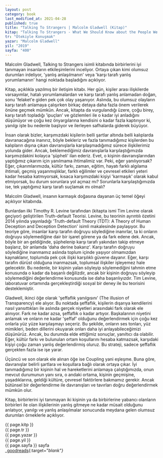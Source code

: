 ```yaml
---
layout: post
category: book
last_modified_at: 2021-04-28
published: true
title: "Talking To Strangers | Malcolm Gladwell (Kitap)"
kitap: "Talking To Strangers - What We Should Know about the People We Don't Know"
tr: "Ötekiyle Konuşmak"
yazar: "Malcolm Gladwell"
yil: "2019" 
sayfa: "400"
---
```


Malcolm Gladwell, Talking to Strangers isimli kitabında birbirlerini iyi tanımayan insanların etkileşimlerini inceliyor. Ortaya çıkan kimi olumsuz durumları irdeliyor, 'yanlış anlaşılmanın' veya 'karşı tarafı yanlış yorumlamanın' hangi noktada başladığını açıklıyor.

Kitap, açıklıkla yazılmış bir iletişim kitabı. Her gün, kişiler arası ilişkilerde varsayımlar, hatalı yorumlamalardan ve karşı tarafı yanlış anlamadan doğan, sonu 'felaket'e giden pek çok olay yaşanıyor. Aslında, bu olumsuz olayların karşı tarafı anlamaya çalışırken birkaç detaya daha fazla önem verilerek önüne geçmek mümkün. Ancak, kitapta da vurgulandığı üzere, çoğu birey, karşı tarafı topladığı 'ipuçları' ve gözlemleri ile o kadar iyi anladığını düşünüyor ve çoğu kez önyargılarına kendisini o kadar fazla kaptırıyor ki, yanılgı işte bu nedenle başlıyor ve ilerleyen safhalarda giderek büyüyor.

İnsan olarak bizler, karşımızdaki kişilerin belli şartlar altında belli kalıplarda davranacağına inanırız, böyle bekleriz ve fazla tanımadığımız kişilerden bu kalıpların dışına çıkan davranışlarla karşılaşmadığımız sürece ilişkilerimiz yolunda gider. Ancak, beklemediğimiz davranışlarla karşılaştığımızda karşımızdakini kolayca 'şüpheli' ilan ederiz. Evet, o kişinin davranışlarından yaptığımız çıkarım için yanılmama ihtimalimiz var. Peki, eğer yanılıyorsak? Eğer, çıkarımlarımızda, kültür farkı, zaman, eğitim, hayatı farklı algılama ihtimali, geçmiş yaşanmışlıklar, farklı eğilimler ve çevresel etkileri yeteri kadar hesaba katmıyorsak, kısaca karşımızdaki kişiyi 'karmaşık' olarak kabul etmiyorsak, bu durum sorunlara yol açmaz mı? Sorunlarla karşılaştığımızda ise, tek yaptığımız karşı tarafı suçlamak mı olmalı?

Malcolm Gladwell, insanın karmaşık doğasına dayanan üç temel öğeyi açıklıyor kitabında.

Bunlardan ilki Timothy R. Levine tarafından (kitapta ismi Tim Levine olarak geçiyor) geliştirilen Truth-default Teorisi. Levine, bu teorinin ayrıntılı özetini 2014 yılında yayınladığı 'Truth-default Theory (TDT): A Theory of Human Deception and Deception Detection' isimli makalesinde paylaşıyor. Bu teoriye göre, insanlar karşı tarafın doğruyu söylediğine inanırlar, ta ki onların doğruyu söylemediğine dair bir işaret görene ya da fark edene dek. Ancak, böyle bir an geldiğinde, şüphelenip karşı tarafı yakından takip etmeye başlarız, bir anlamda 'daha derine bakarız'. Karşı tarafın doğruyu söylediğine inanmamız aslında toplum içinde yaşıyor olmamızdan kaynaklanır, toplumda pek çok ilişki karşılıklı güvene dayanır. Eğer, karşı tarafın dürüst olduğuna inanmazsak, toplumsal ilişkiler işleyemez hale gelecektir. Bu nedenle, bir kişinin yalan söyleyip söylemediğini tahmin etme konusunda o kadar da başarılı değilizdir, ancak bir kişinin doğruyu söyleyip söylemediğini değerlendirme konusunda ise daha başarılıyızdır. Tim Levine, laboratuvar ortamında gerçekleştirdiği sosyal bir deney ile bu teorisini desteklemiştir.

Gladwell, ikinci öğe olarak 'şeffaflık yanılgısını' (The illusion of Transparency) ele alıyor. Bu noktada şeffaflık, kişilerin dışarıya kendilerini nasıl yansıttıkları ile aslında gerçek niyetleri arasındaki fark olarak ele alınıyor. Fark ne kadar azsa, şeffaflık o kadar artıyor. Başkalarının niyetini anlamak ve onların ne kadar 'şeffaf' olduğunu değerlendirmek için çoğu kez onlarla yüz yüze karşılaşmayı seçeriz. Bu şekilde, onların ses tonları, yüz mimikleri, beden dillerini okuyarak onları daha iyi anlayabileceğimizi düşünürüz. Ancak, bu durumda elde ettiğimiz sonuçlar, yanıltıcı da olabilir. Eğer, kültür farkı ve bulunulan ortam koşullarını hesaba katmazsak, karşıdaki kişiyi çoğu zaman yanlış değerlendirmiş oluruz. Bu strateji, sadece şeffaflık gerçekten fazla ise işe yarar.

Üçüncü ve son olarak ele alınan öğe ise Coupling yani eşleşme. Buna göre, davranışlar belirli şartlara ve koşullara bağlı olarak ortaya çıkar. İyi tanımadığımız bir kişinin hal ve hareketlerini anlamaya çalıştığımızda, onun mevcut durumunun yanı sıra, o andaki ortama, kişinin geçmişine, yaşadıklarına, geldiği kültüre, çevresel faktörlere bakmamız gerekir. Ancak bütünsel bir değerlendirme ile davranışları ve tavırları doğru değerlendirmek mümkün olur.

Kitap, birbirlerini iyi tanımayan iki kişinin ya da birbirlerine yabancı olanların birbirleri ile olan ilişkilerinin yanlış gitmeye ne kadar müsait olduğunu anlatıyor, yanılgı ve yanlış anlaşılmalar sonucunda meydana gelen olumsuz durumları örneklerle açıklıyor.

{{ page.kitp }}  
{{ page.tr }}  
{{ page.yazar }}  
{{ page.yil }}  
{{ page.sayfa }} sayfa  
<span class="link1">_[goodreads](https://www.goodreads.com/book/show/43848929-talking-to-strangers){:target="_blank"}_</span> <!-- goodreads -->
